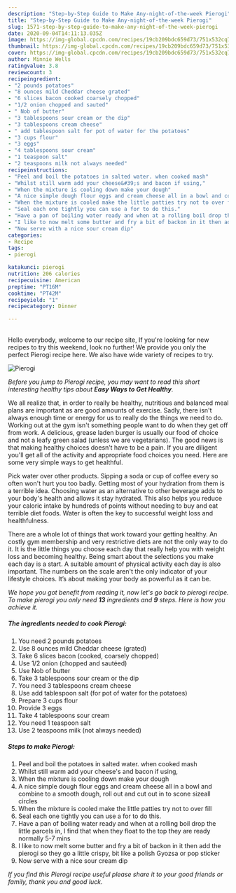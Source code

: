 ```yaml
---
description: "Step-by-Step Guide to Make Any-night-of-the-week Pierogi"
title: "Step-by-Step Guide to Make Any-night-of-the-week Pierogi"
slug: 1571-step-by-step-guide-to-make-any-night-of-the-week-pierogi
date: 2020-09-04T14:11:13.035Z
image: https://img-global.cpcdn.com/recipes/19cb209bdc659d73/751x532cq70/pierogi-recipe-main-photo.jpg
thumbnail: https://img-global.cpcdn.com/recipes/19cb209bdc659d73/751x532cq70/pierogi-recipe-main-photo.jpg
cover: https://img-global.cpcdn.com/recipes/19cb209bdc659d73/751x532cq70/pierogi-recipe-main-photo.jpg
author: Minnie Wells
ratingvalue: 3.8
reviewcount: 3
recipeingredient:
- "2 pounds potatoes"
- "8 ounces mild Cheddar cheese grated"
- "6 slices bacon cooked coarsely chopped"
- "1/2 onion chopped and sauted"
- " Nob of butter"
- "3 tablespoons sour cream or the dip"
- "3 tablespoons cream cheese"
- " add tablespoon salt for pot of water for the potatoes"
- "3 cups flour"
- "3 eggs"
- "4 tablespoons sour cream"
- "1 teaspoon salt"
- "2 teaspoons milk not always needed"
recipeinstructions:
- "Peel and boil the potatoes in salted water. when cooked mash"
- "Whilst still warm add your cheese&#39;s and bacon if using,"
- "When the mixture is cooling down make your dough"
- "A nice simple dough flour eggs and cream cheese all in a bowl and combine to a smooth dough, roll out and cut out in to scone sizeall circles"
- "When the mixture is cooled make the little patties try not to over fill"
- "Seal each one tightly you can use a for to do this."
- "Have a pan of boiling water ready and when at a rolling boil drop the little parcels in, I find that when they float to the top they are ready normally 5-7 mins"
- "I like to now melt some butter and fry a bit of backon in it then add the pierogi so they go a little crispy, bit like a polish Gyozsa or pop sticker"
- "Now serve with a nice sour cream dip"
categories:
- Recipe
tags:
- pierogi

katakunci: pierogi 
nutrition: 206 calories
recipecuisine: American
preptime: "PT16M"
cooktime: "PT42M"
recipeyield: "1"
recipecategory: Dinner

---
```

<br>
Hello everybody, welcome to our recipe site, If you're looking for new recipes to try this weekend, look no further! We provide you only the perfect Pierogi recipe here. We also have wide variety of recipes to try.
<br>


![Pierogi](https://img-global.cpcdn.com/recipes/19cb209bdc659d73/751x532cq70/pierogi-recipe-main-photo.jpg)

<i>Before you jump to Pierogi recipe, you may want to read this short interesting healthy tips about <strong>Easy Ways to Get Healthy</strong>.</i>

We all realize that, in order to really be healthy, nutritious and balanced meal plans are important as are good amounts of exercise. Sadly, there isn't always enough time or energy for us to really do the things we need to do. Working out at the gym isn't something people want to do when they get off from work. A delicious, grease laden burger is usually our food of choice and not a leafy green salad (unless we are vegetarians). The good news is that making healthy choices doesn’t have to be a pain. If you are diligent you'll get all of the activity and appropriate food choices you need. Here are some very simple ways to get healthful.

Pick water over other products. Sipping a soda or cup of coffee every so often won't hurt you too badly. Getting most of your hydration from them is a terrible idea. Choosing water as an alternative to other beverage adds to your body's health and allows it stay hydrated. This also helps you reduce your caloric intake by hundreds of points without needing to buy and eat terrible diet foods. Water is often the key to successful weight loss and healthfulness.

There are a whole lot of things that work toward your getting healthy. An costly gym membership and very restrictive diets are not the only way to do it. It is the little things you choose each day that really help you with weight loss and becoming healthy. Being smart about the selections you make each day is a start. A suitable amount of physical activity each day is also important. The numbers on the scale aren't the only indicator of your lifestyle choices. It’s about making your body as powerful as it can be. 


<i>We hope you got benefit from reading it, now let's go back to pierogi recipe. To make pierogi you only need <strong>13</strong> ingredients and <strong>9</strong> steps. Here is how you achieve it.
</i>

##### The ingredients needed to cook Pierogi:

1. You need 2 pounds potatoes
1. Use 8 ounces mild Cheddar cheese (grated)
1. Take 6 slices bacon (cooked, coarsely chopped)
1. Use 1/2 onion (chopped and sautéed)
1. Use  Nob of butter
1. Take 3 tablespoons sour cream or the dip
1. You need 3 tablespoons cream cheese
1. Use  add tablespoon salt (for pot of water for the potatoes)
1. Prepare 3 cups flour
1. Provide 3 eggs
1. Take 4 tablespoons sour cream
1. You need 1 teaspoon salt
1. Use 2 teaspoons milk (not always needed)


##### Steps to make Pierogi:

1. Peel and boil the potatoes in salted water. when cooked mash
1. Whilst still warm add your cheese&#39;s and bacon if using,
1. When the mixture is cooling down make your dough
1. A nice simple dough flour eggs and cream cheese all in a bowl and combine to a smooth dough, roll out and cut out in to scone sizeall circles
1. When the mixture is cooled make the little patties try not to over fill
1. Seal each one tightly you can use a for to do this.
1. Have a pan of boiling water ready and when at a rolling boil drop the little parcels in, I find that when they float to the top they are ready normally 5-7 mins
1. I like to now melt some butter and fry a bit of backon in it then add the pierogi so they go a little crispy, bit like a polish Gyozsa or pop sticker
1. Now serve with a nice sour cream dip


<i>If you find this Pierogi recipe useful please share it to your good friends or family, thank you and good luck.</i>
